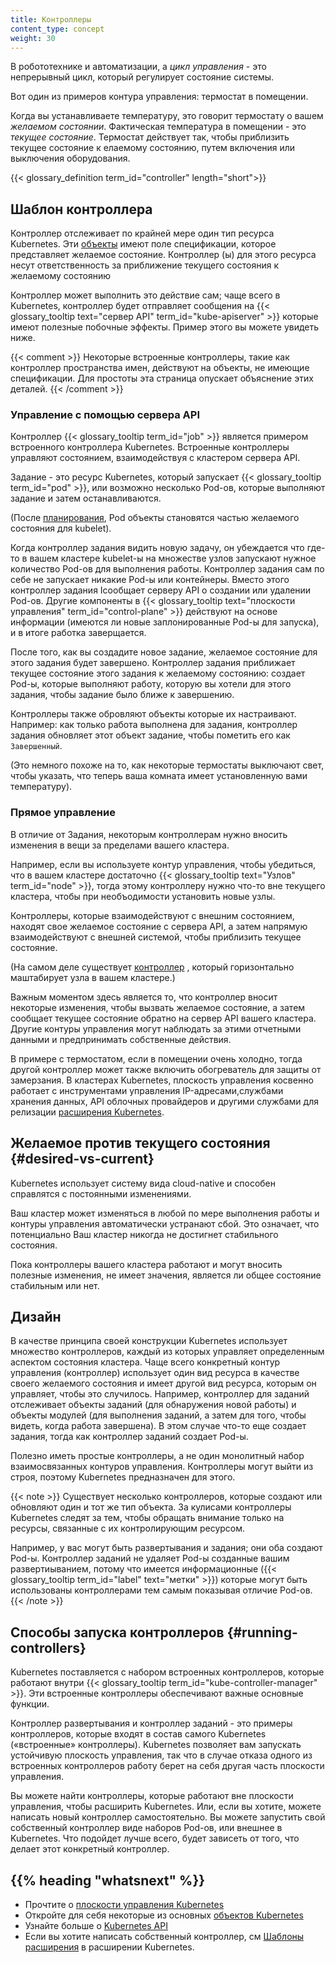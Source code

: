 ```yaml
---
title: Контроллеры
content_type: concept
weight: 30
---
```


<!-- overview -->

В робототехнике и автоматизации, a _цикл управления_ - это непрерывный цикл, который регулирует состояние системы.

Вот один из примеров контура управления: термостат в помещении.

Когда вы устанавливаете температуру, это говорит термостату о вашем  *желаемом состоянии*. Фактическая температура в помещении - это 
*текущее состояние*. Термостат действует так, чтобы приблизить текущее состояние к елаемому состоянию, путем включения или выключения оборудования.

{{< glossary_definition term_id="controller" length="short">}}




<!-- body -->

## Шаблон контроллера

Контроллер отслеживает по крайней мере один тип ресурса Kubernetes.
Эти [объекты](/docs/concepts/overview/working-with-objects/kubernetes-objects/#kubernetes-objects)
имеют поле спецификации, которое представляет желаемое состояние. Контроллер (ы) для этого ресурса несут ответственность за приближение текущего состояния к желаемому состоянию

Контроллер может выполнить это действие сам; чаще всего в Kubernetes,
контроллер будет отправляет сообщения на 
{{< glossary_tooltip text="сервер API" term_id="kube-apiserver" >}} которые имеют
полезные побочные эффекты. Пример этого вы можете увидеть ниже.

{{< comment >}}
Некоторые встроенные контроллеры, такие как контроллер пространства имен, действуют на объекты, не имеющие спецификации. Для простоты эта страница опускает объяснение этих деталей.
{{< /comment >}}

### Управление с помощью сервера API 

Контроллер {{< glossary_tooltip term_id="job" >}} является примером встроенного контроллера Kubernetes. Встроенные контроллеры управляют состоянием, взаимодействуя с кластером сервера API.

Задание - это ресурс Kubernetes, который запускает
{{< glossary_tooltip term_id="pod" >}}, или возможно несколько Pod-ов, которые выполняют задание и затем останавливаются.

(После [планирования](/docs/concepts/scheduling-eviction/), Pod объекты становятся частью желаемого состояния для kubelet).

Когда контроллер задания видить новую задачу, он убеждается что где-то в вашем кластере kubelet-ы на множестве узлов запускают нужное количество Pod-ов для выполнения работы.
Контроллер задания сам по себе не запускает никакие Pod-ы или контейнеры. Вместо этого контроллер задания Iсообщает серверу API о создании или удалении Pod-ов.
Другие компоненты в 
{{< glossary_tooltip text="плоскости управления" term_id="control-plane" >}}
действуют на основе информации (имеются ли новые заплонированные Pod-ы для запуска), и в итоге работка заверщается.

После того, как вы создадите новое задание, желаемое состояние для этого задания будет завершено. Контроллер задания приближает текущее состояние этого задания к желаемому состоянию: создает Pod-ы, которые выполняют работу, которую вы хотели для этого задания, чтобы задание было ближе к завершению.

Контроллеры  также обровляют объекты которые их настраивают.
Например: как только работа выполнена для задания, контроллер задания обновляет этот объект задание, чтобы пометить его как `Завершенный`.

(Это немного похоже на то, как некоторые термостаты выключают свет, чтобы указать, что теперь ваша комната имеет установленную вами температуру).

### Прямое управление

В отличие от Задания, некоторым контроллерам нужно вносить изменения в вещи за пределами вашего кластера.

Например, если вы используете контур управления, чтобы убедиться, что в вашем кластере достаточно {{< glossary_tooltip text="Узлов" term_id="node" >}},
тогда этому контроллеру нужно что-то вне текущего кластера, чтобы при необъодимости установить новые узлы.

Контроллеры, которые взаимодействуют с внешним состоянием, находят свое желаемое состояние с сервера API, а затем напрямую взаимодействуют с внешней системой, чтобы приблизить текущее состояние.

(На самом деле существует [контроллер](https://github.com/kubernetes/autoscaler/)
, который горизонтально маштабирует узла в вашем кластере.)

Важным моментом здесь является то, что контроллер вносит некоторые изменения, чтобы вызвать желаемое состояние, а затем сообщает текущее состояние обратно на сервер API вашего кластера. Другие контуры управления могут наблюдать за этими отчетными данными и предпринимать собственные действия.

В примере с термостатом, если в помещении очень холодно, тогда другой контроллер может также включить обогреватель для защиты от замерзания. В кластерах  Kubernetes, плоскость управления косвенно работает с инструментами управления IP-адресами,службами хранения данных, API облочных провайдеров и другими службами для релизации
[расширения Kubernetes](/docs/concepts/extend-kubernetes/).

## Желаемое против текущего состояния {#desired-vs-current}

Kubernetes использует систему вида cloud-native и способен справлятся с постоянными изменениями.

Ваш кластер может изменяться в любой по мере выполнения работы и контуры управления автоматически устранают сбой. Это означает, что потенциально Ваш кластер никогда не достигнет стабильного состояния.

Пока контроллеры вашего кластера работают и могут вносить полезные изменения, не имеет  значения, является ли общее состояние стабильным или нет.

## Дизайн

В качестве принципа своей конструкции Kubernetes использует множество контроллеров, каждый из которых управляет определенным аспектом состояния кластера. Чаще всего конкретный контур управления (контроллер) использует один вид ресурса в качестве своего желаемого состояния и имеет другой вид ресурса, которым он управляет, чтобы это случилось. Например, контроллер для заданий отслеживает объекты заданий (для обнаружения новой работы) и объекты модулей (для выполнения заданий, а затем для того, чтобы видеть, когда работа завершена). В этом случае что-то еще создает задания, тогда как контроллер заданий создает Pod-ы.

Полезно иметь простые контроллеры, а не один монолитный набор взаимосвязанных контуров управления. Контроллеры могут выйти из строя, поэтому Kubernetes предназначен для этого.

{{< note >}}
Существует несколько контроллеров, которые создают или обновляют один и тот же тип объекта. За кулисами контроллеры Kubernetes следят за тем, чтобы обращать внимание только на ресурсы, связанные с их контролирующим ресурсом.

Например, у вас могут быть развертывания и задания; они оба создают Pod-ы. Контроллер заданий не удаляет Pod-ы созданные вашим развертиыванием, потому что имеется информационные ({{< glossary_tooltip term_id="label" text="метки" >}})
которые могут быть использованы контроллерами тем самым показывая отличие Pod-ов.
{{< /note >}}

## Способы запуска контроллеров {#running-controllers}

Kubernetes поставляется с набором встроенных контроллеров, которые работают внутри {{< glossary_tooltip term_id="kube-controller-manager" >}}. Эти встроенные контроллеры обеспечивают важные основные функции.

Контроллер развертывания и контроллер заданий - это примеры контроллеров, которые входят в состав самого Kubernetes («встроенные» контроллеры).
Kubernetes позволяет вам запускать устойчивую плоскость управления, так что в случае отказа одного из встроенных контроллеров работу берет на себя другая часть плоскости управления.

Вы можете найти контроллеры, которые работают вне плоскости управления, чтобы расширить Kubernetes.
Или, если вы хотите, можете написать новый контроллер самостоятельно. Вы можете запустить свой собственный контроллер виде наборов Pod-ов,
или внешнее в Kubernetes. Что подойдет лучше всего, будет зависеть от того, что делает этот конкретный контроллер.



## {{% heading "whatsnext" %}}

* Прочтите о [плоскости управления Kubernetes ](/docs/concepts/overview/components/#control-plane-components)
* Откройте для себя некоторые из основных [объектов Kubernetes ](/docs/concepts/overview/working-with-objects/kubernetes-objects/)
* Узнайте больше о [Kubernetes API](/docs/concepts/overview/kubernetes-api/)
* Если вы хотите написать собственный контроллер, см [Шаблоны расширения](/docs/concepts/extend-kubernetes/extend-cluster/#extension-patterns) в расширении Kubernetes.
